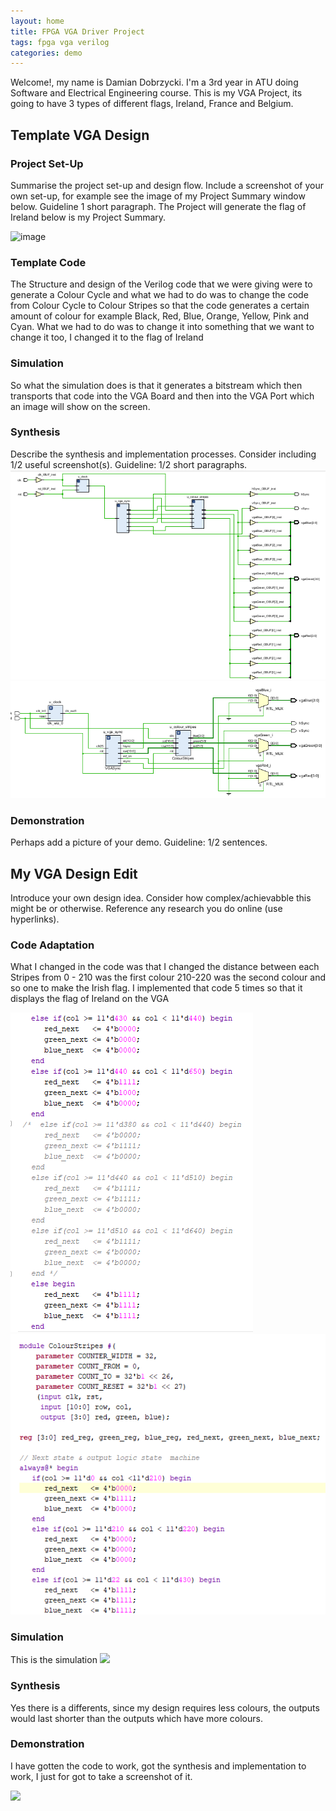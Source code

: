 ```yaml
---
layout: home
title: FPGA VGA Driver Project
tags: fpga vga verilog
categories: demo
---
```

 
Welcome!, my name is Damian Dobrzycki. I'm a 3rd year in ATU doing Software and Electrical Engineering course. This is my VGA Project, its going to have 3 types of different flags, Ireland, France and Belgium.

## **Template VGA Design**

### **Project Set-Up**
Summarise the project set-up and design flow. Include a screenshot of your own set-up, for example see the image of my Project Summary window below. Guideline 1 short paragraph.
The Project will generate the flag of Ireland below is my Project Summary.

![image](https://github.com/user-attachments/assets/82107fde-8955-4431-b028-7da50b1b285a)


### **Template Code**
The Structure and design of the Verilog code that we were giving were to generate a Colour Cycle and what we had to do was to change the code from Colour Cycle to Colour Stripes so that the code generates a certain amount of colour for example Black, Red, Blue, Orange, Yellow, Pink and Cyan. What we had to do was to change it into something that we want to change it too, I changed it to the flag of Ireland

### **Simulation**
So what the simulation does is that it generates a bitstream which then transports that code into the VGA Board and then into the VGA Port which an image will show on the screen.

### **Synthesis**
Describe the synthesis and implementation processes. Consider including 1/2 useful screenshot(s). Guideline: 1/2 short paragraphs.
![image](https://github.com/DamianDobrzycki1/VGA-Project/blob/main/docs/assets/images/Synthesis.png) ![image](https://github.com/DamianDobrzycki1/VGA-Project/blob/main/docs/assets/images/Analysis.png)


### **Demonstration**
Perhaps add a picture of your demo. Guideline: 1/2 sentences.

## **My VGA Design Edit**
Introduce your own design idea. Consider how complex/achievabble this might be or otherwise. Reference any research you do online (use hyperlinks).

### **Code Adaptation**

What I changed in the code was that I changed the distance between each Stripes from 0 - 210 was the first colour 210-220 was the second colour and so one to make the Irish flag.
I implemented that code 5 times so that it displays the flag of Ireland on the VGA

![image](https://github.com/DamianDobrzycki1/VGA-Project/blob/main/docs/assets/images/Code.png) ![image](https://github.com/DamianDobrzycki1/VGA-Project/blob/main/docs/assets/images/Morecode.png)

### **Simulation**
This is the simulation 
<img src="https://raw.githubusercontent.com/DamianDobrzycki1/VGA-Project/blob/main/docs/assets/images/Simulation.png">


### **Synthesis**
Yes there is a differents, since my design requires less colours, the outputs would last shorter than the outputs which have more colours.

### **Demonstration**
I have gotten the code to work, got the synthesis and implementation to work, I just for got to take a screenshot of it.



<img src="https://raw.githubusercontent.com/melgineer/fpga-vga-verilog/main/docs/assets/images/VGAPrjSrcs.png">
